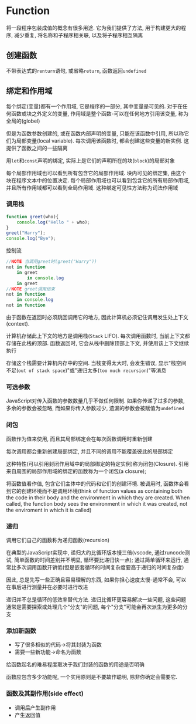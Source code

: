 # Function

将一段程序包装成值的概念有很多用途. 它为我们提供了方法, 用于构建更大的程序, 减少重复, 将名称和子程序相关联, 以及将子程序相互隔离

## 创建函数
不带表达式的`renturn`语句, 或省略`return`, 函数返回`undefined`

## 绑定和作用域

每个绑定(变量)都有一个作用域, 它是程序的一部分, 其中变量是可见的. 对于在任何函数或块之外定义的变量, 作用域是整个函数-可以在任何地方引用该变量, 称为全局的(globel)

但是为函数参数创建的, 或在函数内部声明的变量, 只能在该函数中引用, 所以称它们为局部变量(local variable). 每次调用该函数时, 都会创建这些变量的新实例. 这提供了函数之间的一些隔离

用`let`和`const`声明的绑定, 实际上是它们的声明所在的块(`block`)的局部对象

每个局部作用域也可以看到所有包含它的局部作用域. 块内可见的绑定集, 由这个块在程序文本中的位置决定. 每个局部作用域也可以看到包含它的所有局部作用域, 并且所有作用域都可以看到全局作用域. 这种绑定可见性方法称为词法作用域

### 调用栈

```js
function greet(who){
    console.log("Hello " + who);
}
greet("Harry");
console.log("Bye");
```

控制流

```js
//NOTE 当调用greet时(greet("Harry"))
not in function
    in greet
        in console.log
    in greet
//NOTE greet调用结束
not in function
    in console.log
not in function
```

由于函数在返回时必须跳回调用它的地方, 因此计算机必须记住调用发生处上下文(context).

计算机存储此上下文的地方是调用栈(`Stack` LIFO). 每次调用函数时, 当前上下文都存储在此栈的顶部. 函数返回时, 它会从栈中删除顶部上下文, 并使用该上下文继续执行

存储这个栈需要计算机内存中的空间. 当栈变得太大时, 会发生错误, 显示"栈空间不足(`out of stack space`)"或"递归太多(`too much recursion`)"等消息

### 可选参数

JavaScript对传入函数的参数数量几乎不做任何限制. 如果你传递了过多的参数, 多余的参数会被忽略, 而如果你传入参数过少, 遗漏的参数会被赋值为`undefined`

### 闭包

函数作为值来使用, 而且其局部绑定会在每次函数调用时重新创建

每次调用都会重新创建局部绑定, 并且不同的调用不能覆盖彼此的局部绑定

这种特性(可以引用封闭作用域中的局部绑定的特定实例)称为闭包(Closure). 引用来自周围的局部作用域的绑定的函数称为一个闭包(a closure); 

将函数值看作值, 包含它们主体中的代码和它们的创建环境. 被调用时, 函数体会看到它的创建环境而不是调用环境(think of function values as containing both the code in their body and the environment in which they are created. When called, the function body sees the environment in which it was created, not the enviroment in which it is called)

### 递归

调用它们自己的函数称为递归函数(recursion)

在典型的JavaScript实现中, 递归大约比循环版本慢三倍(vscode, 通过runcode测试, 简单函数的时间差别并不明显, 循环要比递归快一点); 通过简单循环来运行, 通常比多次调用函数开销低(但是嵌套循环的时间复杂度要高于递归的时间复杂度)

因此, 总是先写一些正确且容易理解的东西, 如果你担心速度太慢-通常不会, 可以在事后进行测量并在必要时进行改进

递归并不总是循环的低效率替代方法. 递归比循环更容易解决一些问题, 这些问题通常是需要探索或处理几个"分支"的问题, 每个"分支"可能会再次派生为更多的分支

### 添加新函数

* 写了很多相似的代码->将其封装为函数
* 需要一些新功能->命名为函数

给函数起名的难易程度取决于我们封装的函数的用途是否明确

函数应包含多少功能呢, 一个实用原则是不要故作聪明, 除非你确定会需要它.

### 函数及其副作用(side effect)

* 调用后产生副作用
* 产生返回值

